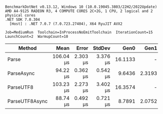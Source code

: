 ```

BenchmarkDotNet v0.13.12, Windows 10 (10.0.19045.3803/22H2/2022Update)
AMD A4-9125 RADEON R3, 4 COMPUTE CORES 2C+2G, 1 CPU, 2 logical and 2 physical cores
.NET SDK 7.0.304
  [Host] : .NET 7.0.7 (7.0.723.27404), X64 RyuJIT AVX2

Job=MediumRun  Toolchain=InProcessNoEmitToolchain  IterationCount=15  
LaunchCount=2  WarmupCount=10  

```
| Method         | Mean      | Error    | StdDev   | Gen0    | Gen1   | Allocated |
|--------------- |----------:|---------:|---------:|--------:|-------:|----------:|
| Parse          | 106.04 μs | 2.303 μs | 3.376 μs | 16.1133 |      - |   8.24 KB |
| ParseAsync     |  94.22 μs | 0.362 μs | 0.542 μs |  9.6436 | 2.3193 |   4.77 KB |
| ParseUTF8      | 103.23 μs | 2.273 μs | 3.402 μs | 16.3574 |      - |   8.37 KB |
| ParseUTF8Async |  88.74 μs | 0.492 μs | 0.721 μs |  8.7891 | 2.0752 |   4.44 KB |
